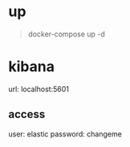 # up

> docker-compose up -d

# kibana

url: localhost:5601

## access
user: elastic
password: changeme